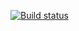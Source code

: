 [![Build status](https://ci.appveyor.com/api/projects/status/29lmo4xe8huob85b?svg=true)](https://ci.appveyor.com/project/Andrej-ori/auto-dz-3-card-order)